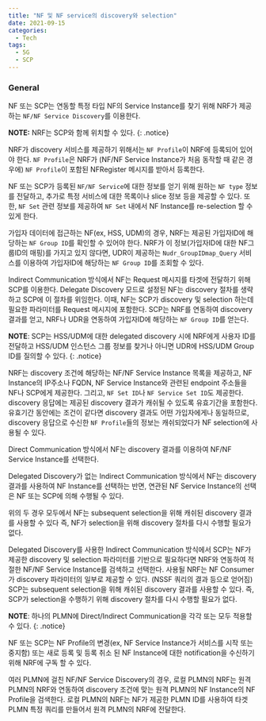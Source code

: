 ```yaml
---
title: "NF 및 NF service의 discovery와 selection"
date: 2021-09-15
categories:
  - Tech
tags:
  - 5G
  - SCP
---
```


### General

NF 또는 SCP는 연동할 특정 타입 NF의 Service Instance를 찾기 위해 NRF가 제공하는 `NF/NF Service Discovery`를 이용한다.

**NOTE:** NRF는 SCP와 함께 위치할 수 있다.
{: .notice}

NRF가 discovery 서비스를 제공하기 위해서는 `NF Profile`이 NRF에 등록되어 있어야 한다.
`NF Profile`은 NRF가 (NF/NF Service Instance가 처음 동작할 때 같은 경우에) `NF Profile`이 포함된 NFRegister 메시지를 받아서 등록한다.

NF 또는 SCP가 등록된 `NF/NF Service`에 대한 정보를 얻기 위해 원하는 `NF type` 정보를 전달하고, 추가로 특정 서비스에 대한 목록이나 slice 정보 등을 제공할 수 있다.
또한, `NF Set` 관련 정보를 제공하여 `NF Set` 내에서 NF Instance를 re-selection 할 수 있게 한다.

가입자 데이터에 접근하는 NF(ex, HSS, UDM)의 경우, NRF는 제공된 가입자ID에 해당하는 `NF Group ID`를 확인할 수 있어야 한다.
NRF가 이 정보(가입자ID에 대한 NF그룹ID의 매핑)를 가지고 있지 않다면,
UDR이 제공하는 `Nudr_GroupIDmap_Query` 서비스를 이용하여 가입자ID에 해당하는 `NF Group ID`를 조회할 수 있다.

Indirect Communication 방식에서 NF는 Request 메시지를 타겟에 전달하기 위해 SCP를 이용한다.
Delegate Discovery 모드로 설정된 NF는 discovery 절차를 생략하고 SCP에 이 절차를 위임한다.
이때, NF는 SCP가 discovery 및 selection 하는데 필요한 파라미터를 Request 메시지에 포함한다.
SCP는 NRF를 연동하여 discovery 결과를 얻고, NRF나 UDR을 연동하여 가입자ID에 해당하는 `NF Group ID`를 얻는다.

**NOTE**: SCP는 HSS/UDM에 대한 delegated discovery 시에 NRF에게 사용자 ID를 전달하고 HSS/UDM 인스턴스 그룹 정보를 찾거나
아니면 UDR에 HSS/UDM Group ID를 질의할 수 있다.
{: .notice}

NRF는 discovery 조건에 해당하는 NF/NF Service Instance 목록을 제공하고,
NF Instance의 IP주소나 FQDN, NF Service Instance와 관련된 endpoint 주소들을 NF나 SCP에게 제공한다.
그리고, `NF Set ID`나 `NF Service Set ID`도 제공한다.
discovery 응답에는 제공된 discovery 결과가 캐쉬될 수 있도록 유효기간을 포함한다.
유효기간 동안에는 조건이 같다면 discovery 결과도 어떤 가입자에게나 동일하므로,
discovery 응답으로 수신한 `NF Profile`들의 정보는 캐쉬되었다가 NF selection에 사용될 수 있다.

Direct Communication 방식에서 NF는 discovery 결과를 이용하여 NF/NF Service Instance를 선택한다.

Delegated Discovery가 없는 Indirect Communication 방식에서 NF는 discovery 결과를 사용하여 NF Instance를 선택하는 반면,
연관된 NF Service Instance의 선택은 NF 또는 SCP에 의해 수행될 수 있다.

위의 두 경우 모두에서 NF는 subsequent selection을 위해 캐쉬된 discovery 결과를 사용할 수 있다
즉, NF가 selection을 위해 discovery 절차를 다시 수행할 필요가 없다.

Delegated Discovery를 사용한 Indirect Communication 방식에서
SCP는 NF가 제공한 discovery 및 selection 파라미터를 기반으로 필요하다면 NRF와 연동하여 적절한 NF/NF Service Instance를 검색하고 선택한다.
사용될 NRF는 NF Consumer가 discovery 파라미터의 일부로 제공할 수 있다. (NSSF 쿼리의 결과 등으로 얻어짐)
SCP는 subsequent selection을 위해 캐쉬된 discovery 결과를 사용할 수 있다.
즉, SCP가 selection을 수행하기 위해 discovery 절차를 다시 수행할 필요가 없다.

**NOTE**: 하나의 PLMN에 Direct/Indirect Communication을 각각 또는 모두 적용할 수 있다.
{: .notice}

NF 또는 SCP는 NF Profile의 변경(ex, NF Service Instance가 서비스를 시작 또는 중지함) 또는
새로 등록 및 등록 취소 된 NF Instance에 대한 notification을 수신하기 위해 NRF에 구독 할 수 있다.

여러 PLMN에 걸친 NF/NF Service Discovery의 경우, 로컬 PLMN의 NRF는 원격 PLMN의 NRF와 연동하여
discovery 조건에 맞는 원격 PLMN의 NF Instance의 NF Profile을 검색한다.
로컬 PLMN의 NRF는 NF가 제공한 PLMN ID를 사용하여 타겟 PLMN 특정 쿼리를 만들어서 원격 PLMN의 NRF에 전달한다.

